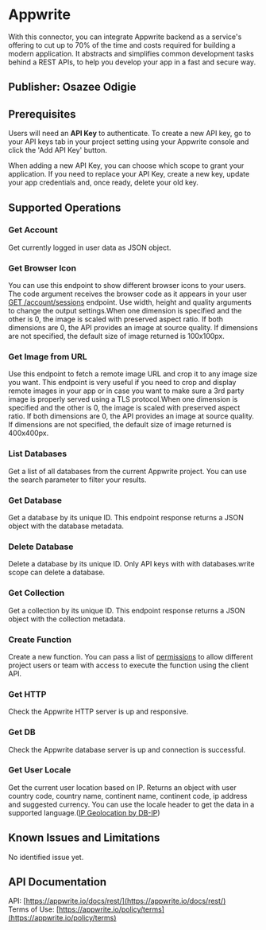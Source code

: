 # Appwrite
With this connector, you can integrate Appwrite backend as a service's offering to cut up to 70% of the time and costs required for building a modern application. It abstracts and simplifies common development tasks behind a REST APIs, to help you develop your app in a fast and secure way.

## Publisher: Osazee Odigie

## Prerequisites
Users will need an **API Key** to authenticate. To create a new API key, go to your API keys tab in your project setting using your Appwrite console and click the 'Add API Key' button.

When adding a new API Key, you can choose which scope to grant your application. If you need to replace your API Key, create a new key, update your app credentials and, once ready, delete your old key.

## Supported Operations
### Get Account
Get currently logged in user data as JSON object.

### Get Browser Icon
You can use this endpoint to show different browser icons to your users. The code argument receives the browser code as it appears in your user [GET /account/sessions](/docs/client/account#accountGetSessions) endpoint. Use width, height and quality arguments to change the output settings.When one dimension is specified and the other is 0, the image is scaled with preserved aspect ratio. If both dimensions are 0, the API provides an image at source quality. If dimensions are not specified, the default size of image returned is 100x100px.

### Get Image from URL
Use this endpoint to fetch a remote image URL and crop it to any image size you want. This endpoint is very useful if you need to crop and display remote images in your app or in case you want to make sure a 3rd party image is properly served using a TLS protocol.When one dimension is specified and the other is 0, the image is scaled with preserved aspect ratio. If both dimensions are 0, the API provides an image at source quality. If dimensions are not specified, the default size of image returned is 400x400px.

### List Databases
Get a list of all databases from the current Appwrite project. You can use the search parameter to filter your results.

### Get Database
Get a database by its unique ID. This endpoint response returns a JSON object with the database metadata.

### Delete Database
Delete a database by its unique ID. Only API keys with with databases.write scope can delete a database.

### Get Collection
Get a collection by its unique ID. This endpoint response returns a JSON object with the collection metadata.

### Create Function
Create a new function. You can pass a list of [permissions](/docs/permissions) to allow different project users or team with access to execute the function using the client API.

### Get HTTP
Check the Appwrite HTTP server is up and responsive.

### Get DB
Check the Appwrite database server is up and connection is successful.

### Get User Locale
Get the current user location based on IP. Returns an object with user country code, country name, continent name, continent code, ip address and suggested currency. You can use the locale header to get the data in a supported language.([IP Geolocation by DB-IP](https://db-ip.com))

## Known Issues and Limitations
No identified issue yet.

## API Documentation
API: [https://appwrite.io/docs/rest/](https://appwrite.io/docs/rest/)
<br/>
Terms of Use: [https://appwrite.io/policy/terms](https://appwrite.io/policy/terms)